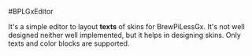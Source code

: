 #BPLGxEditor

It's a simple editor to layout **texts** of skins for BrewPiLessGx. It's not well designed neither well implemented, but it helps in designing skins. Only texts and color blocks are supported.